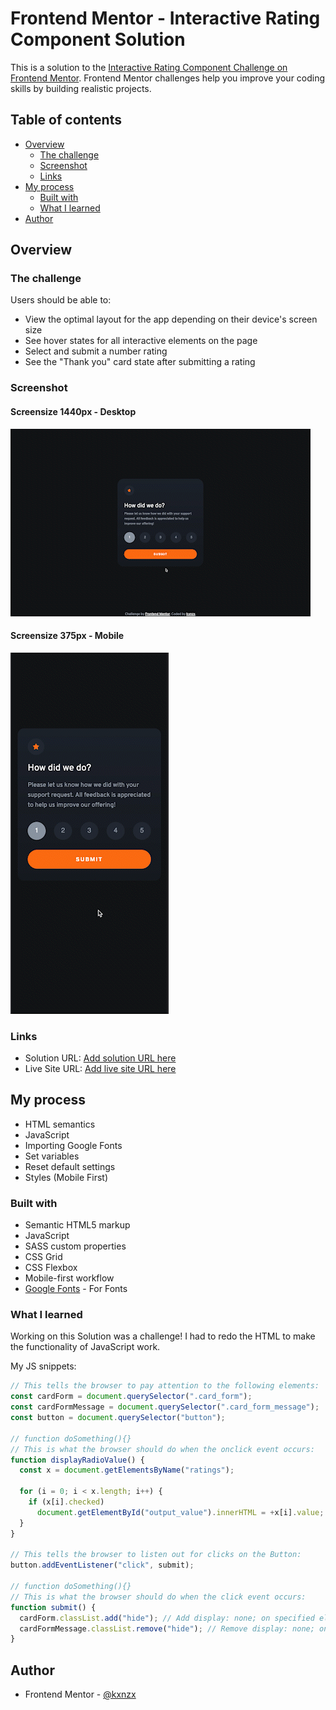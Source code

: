 # Frontend Mentor - Interactive Rating Component Solution

This is a solution to the [Interactive Rating Component Challenge on Frontend Mentor](https://www.frontendmentor.io/challenges/interactive-rating-component-koxpeBUmI). Frontend Mentor challenges help you improve your coding skills by building realistic projects.

## Table of contents

- [Overview](#overview)
  - [The challenge](#the-challenge)
  - [Screenshot](#screenshot)
  - [Links](#links)
- [My process](#my-process)
  - [Built with](#built-with)
  - [What I learned](#what-i-learned)
- [Author](#author)

## Overview

### The challenge

Users should be able to:

- View the optimal layout for the app depending on their device's screen size
- See hover states for all interactive elements on the page
- Select and submit a number rating
- See the "Thank you" card state after submitting a rating

### Screenshot

#### Screensize 1440px - Desktop

![Desktop](images/Desktop.gif)

#### Screensize 375px - Mobile

![Mobile](images/Mobile.gif)

### Links

- Solution URL: [Add solution URL here](https://your-solution-url.com)
- Live Site URL: [Add live site URL here](https://your-live-site-url.com)

## My process

- HTML semantics
- JavaScript
- Importing Google Fonts
- Set variables
- Reset default settings
- Styles (Mobile First)

### Built with

- Semantic HTML5 markup
- JavaScript
- SASS custom properties
- CSS Grid
- CSS Flexbox
- Mobile-first workflow
- [Google Fonts](https://fonts.google.com/) - For Fonts

### What I learned

Working on this Solution was a challenge! I had to redo the HTML to make the functionality of JavaScript work.

My JS snippets:

```js
// This tells the browser to pay attention to the following elements:
const cardForm = document.querySelector(".card_form");
const cardFormMessage = document.querySelector(".card_form_message");
const button = document.querySelector("button");

// function doSomething(){}
// This is what the browser should do when the onclick event occurs:
function displayRadioValue() {
  const x = document.getElementsByName("ratings");

  for (i = 0; i < x.length; i++) {
    if (x[i].checked)
      document.getElementById("output_value").innerHTML = +x[i].value;
  }
}

// This tells the browser to listen out for clicks on the Button:
button.addEventListener("click", submit);

// function doSomething(){}
// This is what the browser should do when the click event occurs:
function submit() {
  cardForm.classList.add("hide"); // Add display: none; on specified element
  cardFormMessage.classList.remove("hide"); // Remove display: none; on specified element
}
```

## Author

- Frontend Mentor - [@kxnzx](https://www.frontendmentor.io/profile/kxnzx)
